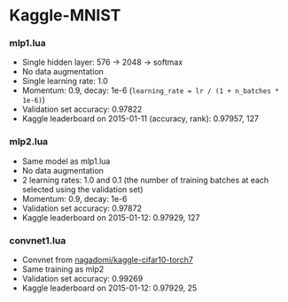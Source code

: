 # Kaggle-MNIST

### mlp1.lua

* Single hidden layer: 576 -> 2048 -> softmax
* No data augmentation
* Single learning rate: 1.0
* Momentum: 0.9, decay: 1e-6 (`learning_rate = lr / (1 + n_batches * 1e-6)`)
* Validation set accuracy: 0.97822
* Kaggle leaderboard on 2015-01-11 (accuracy, rank): 0.97957,  127

### mlp2.lua

* Same model as mlp1.lua
* No data augmentation
* 2 learning rates: 1.0 and 0.1 (the number of 
  training batches at each selected using the validation set)
* Momentum: 0.9, decay: 1e-6
* Validation set accuracy: 0.97872
* Kaggle leaderboard on 2015-01-12: 0.97929, 127


### convnet1.lua

* Convnet from [nagadomi/kaggle-cifar10-torch7](https://github.com/nagadomi/kaggle-cifar10-torch7/blob/cuda-convnet2/cnn_model.lua)
* Same training as mlp2
* Validation set accuracy:  0.99269
* Kaggle leaderboard on 2015-01-12: 0.97929,  25
